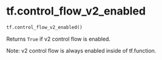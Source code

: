 <div itemscope itemtype="http://developers.google.com/ReferenceObject">
<meta itemprop="name" content="tf.control_flow_v2_enabled" />
<meta itemprop="path" content="Stable" />
</div>

# tf.control_flow_v2_enabled

``` python
tf.control_flow_v2_enabled()
```

Returns `True` if v2 control flow is enabled.

Note: v2 control flow is always enabled inside of tf.function.